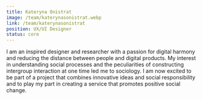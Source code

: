 ```yaml
---
title: Kateryna Onistrat
image: /team/katerynasonistrat.webp
link: /team/katerynasonistrat
position: UX/UI Designer
status: core
---
```


I am an inspired designer and researcher with a passion for digital harmony and reducing the distance between people and digital products. My interest in understanding social processes and the peculiarities of constructing intergroup interaction at one time led me to sociology.
I am now excited to be part of a project that combines innovative ideas and social responsibility and to play my part in creating a service that promotes positive social change.
